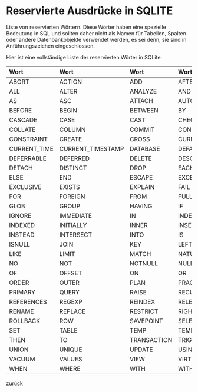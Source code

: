 # Reservierte Ausdrücke in SQLITE

Liste von reservierten Wörtern. Diese Wörter haben eine spezielle Bedeutung in SQL und sollten daher
nicht als Namen für Tabellen, Spalten oder andere Datenbankobjekte verwendet werden, es sei denn, sie sind in
Anführungszeichen eingeschlossen. 

Hier ist eine vollständige Liste der reservierten Wörter in SQLite:


| Wort          | Wort               | Wort         | Wort           |
|:--------------|:-------------------|:-------------|:---------------|
| ABORT         | ACTION             | ADD          | AFTER          |
| ALL           | ALTER              | ANALYZE      | AND            |
| AS            | ASC                | ATTACH       | AUTOINCREMENT  |
| BEFORE        | BEGIN              | BETWEEN      | BY             |
| CASCADE       | CASE               | CAST         | CHECK          |
| COLLATE       | COLUMN             | COMMIT       | CONFLICT       |
| CONSTRAINT    | CREATE             | CROSS        | CURRENT_DATE   |
| CURRENT_TIME  | CURRENT_TIMESTAMP  | DATABASE     | DEFAULT        |
| DEFERRABLE    | DEFERRED           | DELETE       | DESC           |
| DETACH        | DISTINCT           | DROP         | EACH           |
| ELSE          | END                | ESCAPE       | EXCEPT         |
| EXCLUSIVE     | EXISTS             | EXPLAIN      | FAIL           |
| FOR           | FOREIGN            | FROM         | FULL           |
| GLOB          | GROUP              | HAVING       | IF             |
| IGNORE        | IMMEDIATE          | IN           | INDEX          |
| INDEXED       | INITIALLY          | INNER        | INSERT         |
| INSTEAD       | INTERSECT          | INTO         | IS             |
| ISNULL        | JOIN               | KEY          | LEFT           |
| LIKE          | LIMIT              | MATCH        | NATURAL        |
| NO            | NOT                | NOTNULL      | NULL           |
| OF            | OFFSET             | ON           | OR             |
| ORDER         | OUTER              | PLAN         | PRAGMA         |
| PRIMARY       | QUERY              | RAISE        | RECURSIVE      |
| REFERENCES    | REGEXP             | REINDEX      | RELEASE        |
| RENAME        | REPLACE            | RESTRICT     | RIGHT          |
| ROLLBACK      | ROW                | SAVEPOINT    | SELECT         |
| SET           | TABLE              | TEMP         | TEMPORARY      |
| THEN          | TO                 | TRANSACTION  | TRIGGER        |
| UNION         | UNIQUE             | UPDATE       | USING          |
| VACUUM        | VALUES             | VIEW         | VIRTUAL        |
| WHEN          | WHERE              | WITH         | WITHOUT        |

[zurück](../datenbanken.md)
